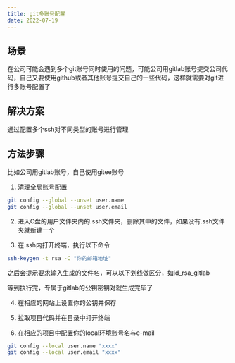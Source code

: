 ```yaml
---
title: git多账号配置
date: 2022-07-19
---
```


## 场景
在公司可能会遇到多个git账号同时使用的问题，可能公司用gitlab账号提交公司代码，自己又要使用github或者其他账号提交自己的一些代码，这样就需要对git进行多账号配置了

## 解决方案
通过配置多个ssh对不同类型的账号进行管理

## 方法步骤
比如公司用gitlab账号，自己使用gitee账号
1. 清理全局账号配置

```bash
git config --global --unset user.name 
git config --global --unset user.email
```
2. 进入C盘的用户文件夹内的.ssh文件夹，删除其中的文件，如果没有.ssh文件夹就新建一个

3. 在.ssh内打开终端，执行以下命令

```bash
ssh-keygen -t rsa -C "你的邮箱地址"
```
之后会提示要求输入生成的文件名，可以以下划线做区分，如id_rsa_gitlab

等到执行完，专属于gitlab的公钥密钥对就生成完毕了

4. 在相应的网站上设置你的公钥并保存

5. 拉取项目代码并在目录中打开终端

6. 在相应的项目中配置你的local环境账号名与e-mail

```bash
git config --local user.name "xxxx"
git config --local user.email "xxxx"
```